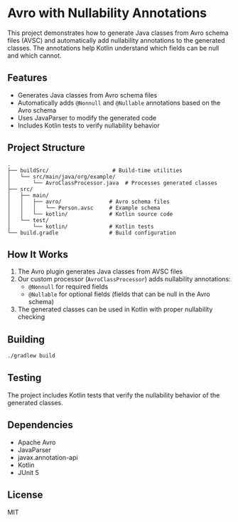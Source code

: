 # Avro with Nullability Annotations

This project demonstrates how to generate Java classes from Avro schema files (AVSC) and automatically add nullability annotations to the generated classes. The annotations help Kotlin understand which fields can be null and which cannot.

## Features

- Generates Java classes from Avro schema files
- Automatically adds `@Nonnull` and `@Nullable` annotations based on the Avro schema
- Uses JavaParser to modify the generated code
- Includes Kotlin tests to verify nullability behavior

## Project Structure

```
.
├── buildSrc/                    # Build-time utilities
│   └── src/main/java/org/example/
│       └── AvroClassProcessor.java  # Processes generated classes
├── src/
│   ├── main/
│   │   ├── avro/               # Avro schema files
│   │   │   └── Person.avsc     # Example schema
│   │   └── kotlin/             # Kotlin source code
│   └── test/
│       └── kotlin/             # Kotlin tests
└── build.gradle                # Build configuration
```

## How It Works

1. The Avro plugin generates Java classes from AVSC files
2. Our custom processor (`AvroClassProcessor`) adds nullability annotations:
   - `@Nonnull` for required fields
   - `@Nullable` for optional fields (fields that can be null in the Avro schema)
3. The generated classes can be used in Kotlin with proper nullability checking

## Building

```bash
./gradlew build
```

## Testing

The project includes Kotlin tests that verify the nullability behavior of the generated classes.

## Dependencies

- Apache Avro
- JavaParser
- javax.annotation-api
- Kotlin
- JUnit 5

## License

MIT 